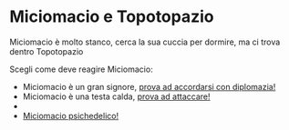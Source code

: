 # Miciomacio e Topotopazio
Miciomacio è molto stanco, cerca la sua cuccia per dormire, ma ci trova dentro Topotopazio

Scegli come deve reagire Miciomacio:
- Miciomacio è un gran signore, [prova ad accordarsi con diplomazia!](diplomazia.html)
- Miciomacio è una testa calda, [prova ad attaccare!](scontro.html)
- 
- [Miciomacio psichedelico!](L._Wain's_psychedelic_cat.jpg "Miciomacio psichedelico")
